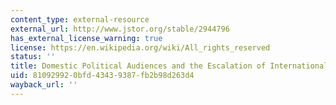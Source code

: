 ```yaml
---
content_type: external-resource
external_url: http://www.jstor.org/stable/2944796
has_external_license_warning: true
license: https://en.wikipedia.org/wiki/All_rights_reserved
status: ''
title: Domestic Political Audiences and the Escalation of International Disputes
uid: 81092992-0bfd-4343-9387-fb2b98d263d4
wayback_url: ''
---
```


